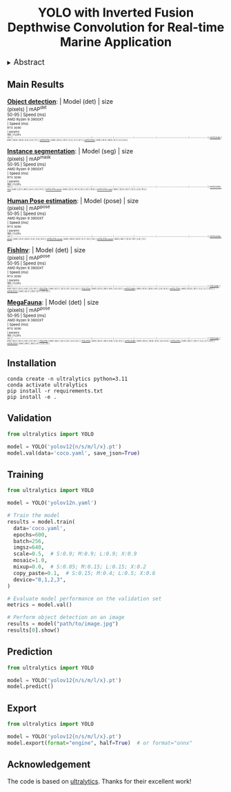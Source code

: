 

<div align="center">
<h1>YOLO with Inverted Fusion Depthwise Convolution for Real-time Marine Application</h1>
</div>

<details>
  <summary>
  <font size="+1">Abstract</font>
  </summary>
Efficient deep learning models are crucial for real-time computer vision on resource-constrained devices. This paper proposes the Inverted Fusion Depthwise Convolution (IFDWConv) module, integrating inverted bottleneck designs with structural re-parameterization for enhanced feature extraction and computational efficiency. Incorporated into YOLOv8, YOLOv11, and YOLOv12 within the Ultralytics framework, IFDWConv improves mean Average Precision (mAP) by over 1% on the COCO dataset across object detection, pose estimation, and instance segmentation. On marine datasets (FishInv and MegaFauna), our models achieve mAPs of 62% and 83%, surpassing baselines. Despite challenges with small objects and class confusion, IFDWConv offers a robust solution for efficient, high-performance vision tasks, particularly in underwater environments.
</details>


## Main Results

[**Object detection**](https://docs.ultralytics.com/tasks/detect/):
| Model (det)                                                                              | size<br><sup>(pixels) | mAP<sup>det<br>50-95 | Speed  (ms) <br><sup>AMD Ryzen 9 3900XT<br> | Speed  (ms) <br><sup>RTX 3090<br> | params<br><sup>(M) | FLOPs<br><sup>(G) |
| :------------------------------------------------------------------------------------| :--------------------: | :-------------------: | :---------------------: | :--------------------------------: | :-----------------: |
| [mYOLOv8n](https://github.com/thanhhvnqb/ultralytics-myolo-c2mb/releases/download/v1.0/myolov8n.pt) | 640                   | 39.8                 | 30.8                           | 4.9                           | 2.6                | 7.1              |
| [mYOLO11n](https://github.com/thanhhvnqb/ultralytics-myolo-c2mb/releases/download/v1.0/myolo11n.pt) | 640                   | 40.2                 | 30.7                              | 5.2                           | 2.7                | 6.7              |
| [mYOLO12n](https://github.com/thanhhvnqb/ultralytics-myolo-c2mb/releases/download/v1.0/myolo12n.pt) | 640                   | 41.0                 | 39.0                              | 8.7                           | 2.5                | 6.3              |

[**Instance segmentation**](https://docs.ultralytics.com/tasks/segment/):
| Model (seg)                                                                              | size<br><sup>(pixels) | mAP<sup>mask<br>50-95 | Speed  (ms) <br><sup>AMD Ryzen 9 3900XT<br> | Speed  (ms) <br><sup>RTX 3090<br> | params<br><sup>(M) | FLOPs<br><sup>(G) |
| :------------------------------------------------------------------------------------| :--------------------: | :-------------------: | :---------------------: | :--------------------------------: | :-----------------: |
| [mYOLOv8n-seg](https://github.com/thanhhvnqb/ultralytics-myolo-c2mb/releases/download/v1.0/myolov8n-seg.pt) | 640                   | 32.1                 | 46.5                           | 6.4                           | 2.9                | 11.0              |
| [mYOLO11n-pose](https://github.com/thanhhvnqb/ultralytics-myolo-c2mb/releases/download/v1.0/myolo11n-seg.pt) | 640                   | 32.5                 | 47.4                              | 8.2                           | 3.0                | 10.6              |
| [mYOLO12n-seg](https://github.com/thanhhvnqb/ultralytics-myolo-c2mb/releases/download/v1.0/myolo12n-seg.pt) | 640                   | 33.0                 | 55.7                              | 13.2                           | 2.8                | 10.2              |

[**Human Pose estimation**](https://docs.ultralytics.com/tasks/pose/):
| Model (pose)                                                                              | size<br><sup>(pixels) | mAP<sup>pose<br>50-95 | Speed  (ms) <br><sup>AMD Ryzen 9 3900XT<br> | Speed  (ms) <br><sup>RTX 3090<br> | params<br><sup>(M) | FLOPs<br><sup>(G) |
| :------------------------------------------------------------------------------------| :--------------------: | :-------------------: | :---------------------: | :--------------------------------: | :-----------------: |
| [mYOLOv8n-pose](https://github.com/thanhhvnqb/ultralytics-myolo-c2mb/releases/download/v1.0/myolov8n-pose.pt) | 640                   | 51.4                 | 43.0                           | 5.4                           | 2.9                | 8.0              |
| [mYOLO11n-pose](https://github.com/thanhhvnqb/ultralytics-myolo-c2mb/releases/download/v1.0/myolo11n-pose.pt) | 640                   | 49.9                 | 43.0                              | 5.7                           | 3.0                | 7.6              |
| [mYOLO12n-pose](https://github.com/thanhhvnqb/ultralytics-myolo-c2mb/releases/download/v1.0/myolo12n-pose.pt) | 640                   | 48.7                 | 51.9                              | 10.1                           | 2.8                | 7.2              |

[**FishInv**](https://github.com/Orange-OpenSource/marine-detect):
| Model (det)                                                                              | size<br><sup>(pixels) | mAP<sup>pose<br>50-95 | Speed  (ms) <br><sup>AMD Ryzen 9 3900XT<br> | Speed  (ms) <br><sup>RTX 3090<br> | params<br><sup>(M) | FLOPs<br><sup>(G) |
| :------------------------------------------------------------------------------------| :--------------------: | :-------------------: | :---------------------: | :--------------------------------: | :-----------------: |
| [YOLOv8n](https://github.com/thanhhvnqb/ultralytics-myolo-c2mb/releases/download/v1.0/yolov8n-FishInv.pt) | 640                   | 60.1                 | 25.3                           | 4.8                           | 3.0                | 8.1              |
| [YOLO11n](https://github.com/thanhhvnqb/ultralytics-myolo-c2mb/releases/download/v1.0/yolo11n-FishInv.pt) | 640                   | 61.7                 | 32.5                           | 6.1                           | 2.6                | 6.5               |
| [YOLO12n](https://github.com/thanhhvnqb/ultralytics-myolo-c2mb/releases/download/v1.0/yolo12n-FishInv.pt) | 640                   | 61.9                 | 38.1                           | 8.8                           | 2.6                | 6.5               |
| [mYOLOv8n](https://github.com/thanhhvnqb/ultralytics-myolo-c2mb/releases/download/v1.0/myolov8n-FishInv.pt) | 640                   | 61.9                 | 30.8                           | 4.9                           | 2.6                | 6.9              |
| [mYOLO11n](https://github.com/thanhhvnqb/ultralytics-myolo-c2mb/releases/download/v1.0/myolo11n-FishInv.pt) | 640                   | 62.8                 | 30.7                              | 5.2                           | 2.7                | 6.5              |
| [mYOLO12n](https://github.com/thanhhvnqb/ultralytics-myolo-c2mb/releases/download/v1.0/myolo12n-FishInv.pt) | 640                   | 62.2                 | 39.0                              | 8.7                           | 2.5                | 6.1              |

[**MegaFauna**](https://github.com/Orange-OpenSource/marine-detect):
| Model (det)                                                                              | size<br><sup>(pixels) | mAP<sup>pose<br>50-95 | Speed  (ms) <br><sup>AMD Ryzen 9 3900XT<br> | Speed  (ms) <br><sup>RTX 3090<br> | params<br><sup>(M) | FLOPs<br><sup>(G) |
| :------------------------------------------------------------------------------------| :--------------------: | :-------------------: | :---------------------: | :--------------------------------: | :-----------------: |
| [YOLOv8n](https://github.com/thanhhvnqb/ultralytics-myolo-c2mb/releases/download/v1.0/yolov8n-MegaFauna.pt) | 640                   | 83.1                 | 25.3                           | 4.8                           | 3.0                | 8.1              |
| [YOLO11n](https://github.com/thanhhvnqb/ultralytics-myolo-c2mb/releases/download/v1.0/yolo11n-MegaFauna.pt) | 640                   | 83.1                 | 32.5                           | 6.1                           | 2.6                | 6.5               |
| [YOLO12n](https://github.com/thanhhvnqb/ultralytics-myolo-c2mb/releases/download/v1.0/yolo12n-MegaFauna.pt) | 640                   | 83.4                 | 38.1                           | 8.8                           | 2.6                | 6.5               |
| [mYOLOv8n](https://github.com/thanhhvnqb/ultralytics-myolo-c2mb/releases/download/v1.0/myolov8n-MegaFauna.pt) | 640                   | 83.5                 | 30.8                           | 4.9                           | 2.6                | 6.9              |
| [mYOLO11n](https://github.com/thanhhvnqb/ultralytics-myolo-c2mb/releases/download/v1.0/myolo11n-MegaFauna.pt) | 640                   | 83.7                 | 30.7                              | 5.2                           | 2.7                | 6.5              |
| [mYOLO12n](https://github.com/thanhhvnqb/ultralytics-myolo-c2mb/releases/download/v1.0/myolo12n-MegaFauna.pt) | 640                   | 84.1                 | 39.0                              | 8.7                           | 2.5                | 6.1              |
</details>

## Installation
```
conda create -n ultralytics python=3.11
conda activate ultralytics
pip install -r requirements.txt
pip install -e .
```

## Validation

```python
from ultralytics import YOLO

model = YOLO('yolov12{n/s/m/l/x}.pt')
model.val(data='coco.yaml', save_json=True)
```

## Training 
```python
from ultralytics import YOLO

model = YOLO('yolov12n.yaml')

# Train the model
results = model.train(
  data='coco.yaml',
  epochs=600, 
  batch=256, 
  imgsz=640,
  scale=0.5,  # S:0.9; M:0.9; L:0.9; X:0.9
  mosaic=1.0,
  mixup=0.0,  # S:0.05; M:0.15; L:0.15; X:0.2
  copy_paste=0.1,  # S:0.15; M:0.4; L:0.5; X:0.6
  device="0,1,2,3",
)

# Evaluate model performance on the validation set
metrics = model.val()

# Perform object detection on an image
results = model("path/to/image.jpg")
results[0].show()

```

## Prediction
```python
from ultralytics import YOLO

model = YOLO('yolov12{n/s/m/l/x}.pt')
model.predict()
```

## Export
```python
from ultralytics import YOLO

model = YOLO('yolov12{n/s/m/l/x}.pt')
model.export(format="engine", half=True)  # or format="onnx"
```

## Acknowledgement

The code is based on [ultralytics](https://github.com/ultralytics/ultralytics). Thanks for their excellent work!

<!-- ## Citation

```BibTeX
@article{tian2025yolov12,
  title={YOLOv12: Attention-Centric Real-Time Object Detectors},
  author={Tian, Yunjie and Ye, Qixiang and Doermann, David},
  journal={arXiv preprint arXiv:2502.12524},
  year={2025}
}
``` -->
